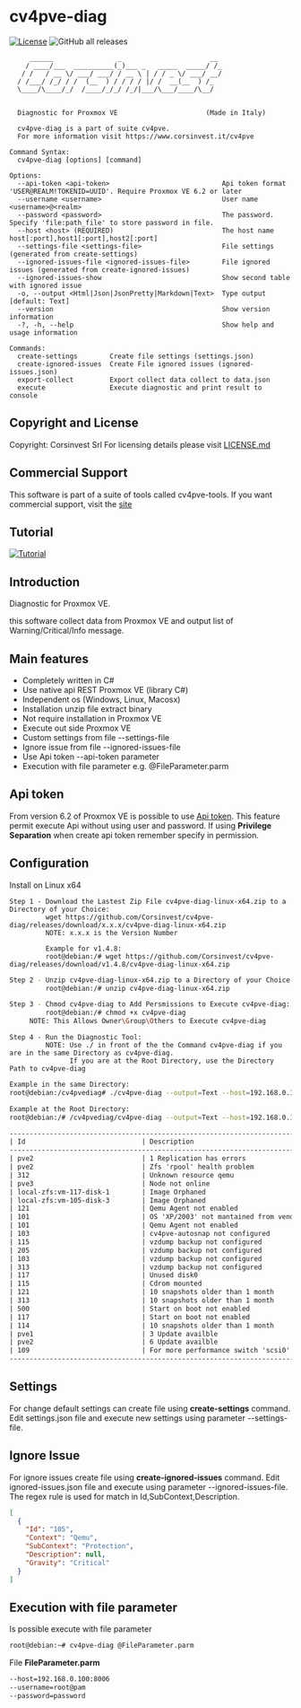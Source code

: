 # cv4pve-diag

[![License](https://img.shields.io/github/license/Corsinvest/cv4pve-diag.svg)](LICENSE.md) ![GitHub all releases](https://img.shields.io/github/downloads/corsinvest/cv4pve-diag/total)

```text
     ______                _                      __
    / ____/___  __________(_)___ _   _____  _____/ /_
   / /   / __ \/ ___/ ___/ / __ \ | / / _ \/ ___/ __/
  / /___/ /_/ / /  (__  ) / / / / |/ /  __(__  ) /_
  \____/\____/_/  /____/_/_/ /_/|___/\___/____/\__/


  Diagnostic for Proxmox VE                      (Made in Italy)

  cv4pve-diag is a part of suite cv4pve.
  For more information visit https://www.corsinvest.it/cv4pve

Command Syntax:
  cv4pve-diag [options] [command]

Options:
  --api-token <api-token>                            Api token format 'USER@REALM!TOKENID=UUID'. Require Proxmox VE 6.2 or later
  --username <username>                              User name <username>@<realm>
  --password <password>                              The password. Specify 'file:path_file' to store password in file.
  --host <host> (REQUIRED)                           The host name host[:port],host1[:port],host2[:port]
  --settings-file <settings-file>                    File settings (generated from create-settings)
  --ignored-issues-file <ignored-issues-file>        File ignored issues (generated from create-ignored-issues)
  --ignored-issues-show                              Show second table with ignored issue
  -o, --output <Html|Json|JsonPretty|Markdown|Text>  Type output [default: Text]
  --version                                          Show version information
  -?, -h, --help                                     Show help and usage information

Commands:
  create-settings        Create file settings (settings.json)
  create-ignored-issues  Create File ignored issues (ignored-issues.json)
  export-collect         Export collect data collect to data.json
  execute                Execute diagnostic and print result to console
```

## Copyright and License

Copyright: Corsinvest Srl
For licensing details please visit [LICENSE.md](LICENSE.md)

## Commercial Support

This software is part of a suite of tools called cv4pve-tools. If you want commercial support, visit the [site](https://www.corsinvest.it/cv4pve)

## Tutorial

[![Tutorial](http://img.youtube.com/vi/hn1nw9KXlsg/0.jpg)](https://www.youtube.com/watch?v=hn1nw9KXlsg&feature=youtu.be "Tutorial")

## Introduction

Diagnostic for Proxmox VE.

this software collect data from Proxmox VE and output list of Warning/Critical/Info message.

## Main features

* Completely written in C#
* Use native api REST Proxmox VE (library C#)
* Independent os (Windows, Linux, Macosx)
* Installation unzip file extract binary
* Not require installation in Proxmox VE
* Execute out side Proxmox VE
* Custom settings from file --settings-file
* Ignore issue from file --ignored-issues-file
* Use Api token --api-token parameter
* Execution with file parameter e.g. @FileParameter.parm

## Api token

From version 6.2 of Proxmox VE is possible to use [Api token](https://pve.proxmox.com/pve-docs/pveum-plain.html).
This feature permit execute Api without using user and password.
If using **Privilege Separation** when create api token remember specify in permission.

## Configuration

Install on Linux x64

    Step 1 - Download the Lastest Zip File cv4pve-diag-linux-x64.zip to a Directory of your Choice:                                                                                                                                                                                                                                                                                                                                                                                                                                                                      
             wget https://github.com/Corsinvest/cv4pve-diag/releases/download/x.x.x/cv4pve-diag-linux-x64.zip
	         NOTE: x.x.x is the Version Number
	         
	         Example for v1.4.8: 
	         root@debian:/# wget https://github.com/Corsinvest/cv4pve-diag/releases/download/v1.4.8/cv4pve-diag-linux-x64.zip
	 
```sh
Step 2 - Unzip cv4pve-diag-linux-x64.zip to a Directory of your Choice:
         root@debian:/# unzip cv4pve-diag-linux-x64.zip

Step 3 - Chmod cv4pve-diag to Add Persmissions to Execute cv4pve-diag:
         root@debian:/# chmod +x cv4pve-diag 
	 NOTE: This Allows Owner\Group\Others to Execute cv4pve-diag
```

    Step 4 - Run the Diagnostic Tool:  
             NOTE: Use ./ in front of the the Command cv4pve-diag if you are in the same Directory as cv4pve-diag.
	               If you are at the Root Directory, use the Directory Path to cv4pve-diag 
```sh
Example in the same Directory:
root@debian:/cv4pvediag# ./cv4pve-diag --output=Text --host=192.168.0.100:8006 --username=root@pam --password=password execute

Example at the Root Directory:
root@debian:/# /cv4pvediag/cv4pve-diag --output=Text --host=192.168.0.100:8006 --username=root@pam --password=password execute

```

```txt
-------------------------------------------------------------------------------------------------------------------------------------
| Id                             | Description                                                  | Context | SubContext   | Gravity  |
-------------------------------------------------------------------------------------------------------------------------------------
| pve2                           | 1 Replication has errors                                     | Node    | Replication  | Critical |
| pve2                           | Zfs 'rpool' health problem                                   | Node    | Zfs          | Critical |
| 312                            | Unknown resource qemu                                        | Qemu    | Status       | Critical |
| pve3                           | Node not online                                              | Node    | Status       | Warning  |
| local-zfs:vm-117-disk-1        | Image Orphaned                                               | Storage | Image        | Warning  |
| local-zfs:vm-105-disk-3        | Image Orphaned                                               | Storage | Image        | Warning  |
| 121                            | Qemu Agent not enabled                                       | Qemu    | Agent        | Warning  |
| 101                            | OS 'XP/2003' not mantained from vendor!                      | Qemu    | Agent        | Warning  |
| 101                            | Qemu Agent not enabled                                       | Qemu    | Agent        | Warning  |
| 103                            | cv4pve-autosnap not configured                               | Qemu    | AutoSnapshot | Warning  |
| 115                            | vzdump backup not configured                                 | Qemu    | Backup       | Warning  |
| 205                            | vzdump backup not configured                                 | Qemu    | Backup       | Warning  |
| 103                            | vzdump backup not configured                                 | Qemu    | Backup       | Warning  |
| 313                            | vzdump backup not configured                                 | Qemu    | Backup       | Warning  |
| 117                            | Unused disk0                                                 | Qemu    | Hardware     | Warning  |
| 115                            | Cdrom mounted                                                | Qemu    | Hardware     | Warning  |
| 121                            | 10 snapshots older than 1 month                              | Qemu    | Snapshot     | Warning  |
| 313                            | 10 snapshots older than 1 month                              | Qemu    | Snapshot     | Warning  |
| 500                            | Start on boot not enabled                                    | Qemu    | StartOnBoot  | Warning  |
| 117                            | Start on boot not enabled                                    | Qemu    | StartOnBoot  | Warning  |
| 114                            | 10 snapshots older than 1 month                              | Lxc     | Snapshot     | Warning  |
| pve1                           | 3 Update availble                                            | Node    | Update       | Info     |
| pve2                           | 6 Update availble                                            | Node    | Update       | Info     |
| 109                            | For more performance switch 'scsi0' hdd to VirtIO            | Qemu    | VirtIO       | Info     |
-------------------------------------------------------------------------------------------------------------------------------------
```

## Settings

For change default settings can create file using **create-settings** command.
Edit settings.json file and execute new settings using parameter --settings-file.

## Ignore Issue

For ignore issues create file using **create-ignored-issues** command.
Edit ignored-issues.json file and execute using parameter --ignored-issues-file.
The regex rule is used for match in Id,SubContext,Description.

```json
[
  {
    "Id": "105",
    "Context": "Qemu",
    "SubContext": "Protection",
    "Description": null,
    "Gravity": "Critical"
  }
]
```

## Execution with file parameter

Is possible execute with file parameter

```sh
root@debian:~# cv4pve-diag @FileParameter.parm
```

File **FileParameter.parm**

```txt
--host=192.168.0.100:8006
--username=root@pam
--password=password
```
